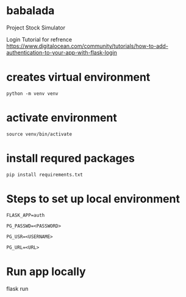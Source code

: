 # babalada

Project Stock Simulator

Login Tutorial for refrence
https://www.digitalocean.com/community/tutorials/how-to-add-authentication-to-your-app-with-flask-login

# creates virtual environment

    python -m venv venv

# activate environment

    source venv/bin/activate

# install requred packages

    pip install requirements.txt

# Steps to set up local environment

    FLASK_APP=auth

    PG_PASSWD=<PASSWORD>

    PG_USR=<USERNAME>

    PG_URL=<URL>

# Run app locally

flask run
